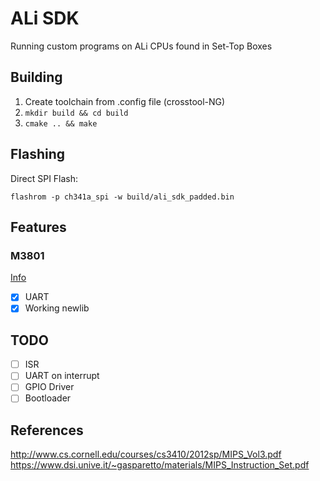# ALi SDK
Running custom programs on ALi CPUs found in Set-Top Boxes
## Building

1. Create toolchain from .config file (crosstool-NG)
2. `mkdir build && cd build`
3. `cmake .. && make`

## Flashing
Direct SPI Flash:

`flashrom -p ch341a_spi -w build/ali_sdk_padded.bin`

## Features
### M3801
[Info](M3801.md)
- [X] UART
- [X] Working newlib
## TODO
- [ ] ISR
- [ ] UART on interrupt
- [ ] GPIO Driver
- [ ] Bootloader

## References
http://www.cs.cornell.edu/courses/cs3410/2012sp/MIPS_Vol3.pdf
https://www.dsi.unive.it/~gasparetto/materials/MIPS_Instruction_Set.pdf
